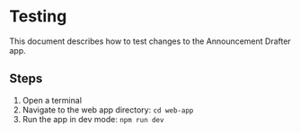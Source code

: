 # Testing

This document describes how to test changes to the Announcement Drafter app.

## Steps

1. Open a terminal
2. Navigate to the web app directory: `cd web-app`
3. Run the app in dev mode: `npm run dev`
